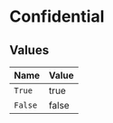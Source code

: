 # Confidential


## Values

| Name    | Value   |
| ------- | ------- |
| `True`  | true    |
| `False` | false   |